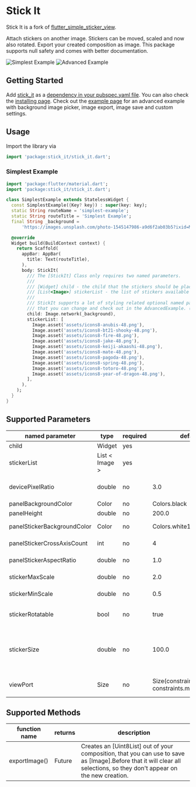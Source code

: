 # Stick It

Stick It is a fork of [flutter_simple_sticker_view](https://pub.dev/packages/flutter_simple_sticker_view). 

Attach stickers on another image. Stickers can be moved, scaled and now also rotated. Export your created composition as image.
This package supports null safety and comes with better documentation.

![Simplest Example](https://github.com/NicolasDurant/stick_it/blob/main/example/assets/Simulator%20Screen%20Recording%20-%20iPhone%2012%20Pro%20Max%20-%202021-08-30%20at%2015.36.09.gif)
![Advanced Example](https://github.com/NicolasDurant/stick_it/blob/main/example/assets/Simulator%20Screen%20Recording%20-%20iPhone%2012%20Pro%20Max%20-%202021-08-30%20at%2015.37.08.gif)

## Getting Started

Add [stick_it](https://pub.dev/packages/stick_it) as a [dependency in your pubspec.yaml file](https://flutter.io/platform-plugins/).
You can also check the [installing page](https://pub.dev/packages/stick_it/install).
Check out the [example page](https://pub.dev/packages/stick_it/example) for an advanced example with background image picker, image export, image save and custom settings.

## Usage

Import the library via
```dart
import 'package:stick_it/stick_it.dart';
```

### Simplest Example
```dart
import 'package:flutter/material.dart';
import 'package:stick_it/stick_it.dart';

class SimplestExample extends StatelessWidget {
  const SimplestExample({Key? key}) : super(key: key);
  static String routeName = 'simplest-example';
  static String routeTitle = 'Simplest Example';
  final String _background =
      'https://images.unsplash.com/photo-1545147986-a9d6f2ab03b5?ixid=MnwxMjA3fDB8MHxwaG90by1wYWdlfHx8fGVufDB8fHx8&ixlib=rb-1.2.1&auto=format&fit=crop&w=934&q=80';

  @override
  Widget build(BuildContext context) {
    return Scaffold(
      appBar: AppBar(
        title: Text(routeTitle),
      ),
      body: StickIt(
        /// The [StickIt] Class only requires two named parameters.
        ///
        /// [Widget] child - the child that the stickers should be placed upon.
        /// [List<Image>] stickerList - the list of stickers available to the user.
        ///
        /// StickIt supports a lot of styling related optional named parameters,
        /// that you can change and check out in the AdvancedExample. (tbd)
        child: Image.network(_background),
        stickerList: [
          Image.asset('assets/icons8-anubis-48.png'),
          Image.asset('assets/icons8-bt21-shooky-48.png'),
          Image.asset('assets/icons8-fire-48.png'),
          Image.asset('assets/icons8-jake-48.png'),
          Image.asset('assets/icons8-keiji-akaashi-48.png'),
          Image.asset('assets/icons8-mate-48.png'),
          Image.asset('assets/icons8-pagoda-48.png'),
          Image.asset('assets/icons8-spring-48.png'),
          Image.asset('assets/icons8-totoro-48.png'),
          Image.asset('assets/icons8-year-of-dragon-48.png'),
        ],
      ),
    );
  }
}
```

## Supported Parameters
| named parameter             | type           | required | default                                           | description                                                                                                                                                                                                                                                                                        |
|-----------------------------|----------------|----------|---------------------------------------------------|----------------------------------------------------------------------------------------------------------------------------------------------------------------------------------------------------------------------------------------------------------------------------------------------------|
| child                       | Widget         | yes      |                                                   | Content you wish to place stickers upon                                                                                                                                                                                                                                                            |
| stickerList                 | List < Image > | yes      |                                                   | List of sticker images that should be shown within the bottom panel. Those can be placed on top of your child Widget.                                                                                                                                                                              |
| devicePixelRatio            | double         | no       | 3.0                                               | The devices pixel ratio. See also: <https://stackoverflow.com/questions/8785643/what-exactly-is-device-pixel-ratio>                                                                                                                                                                                |
| panelBackgroundColor        | Color          | no       | Colors.black                                      | Background color of the bottom panel.                                                                                                                                                                                                                                                              |
| panelHeight                 | double         | no       | 200.0                                             | Height of the bottom panel.                                                                                                                                                                                                                                                                        |
| panelStickerBackgroundColor | Color          | no       | Colors.white10                                    | Background color of the container stickers are placed within.                                                                                                                                                                                                                                      |
| panelStickerCrossAxisCount  | int            | no       | 4                                                 | Defines how many stickers are placed within one row of the grid.                                                                                                                                                                                                                                   |
| panelStickerAspectRatio     | double         | no       | 1.0                                               | Ratio of the cross-axis to the main-axis extent of each child.                                                                                                                                                                                                                                     |
| stickerMaxScale             | double         | no       | 2.0                                               | Maximal scaling ratio for your stickers. E.g 2 will allow the sticker to be twice as big!                                                                                                                                                                                                          |
| stickerMinScale             | double         | no       | 0.5                                               | Minimal scaling ratio for your stickers.E.g 0.5 will allow the sticker to be half as big at minimum!                                                                                                                                                                                               |
| stickerRotatable            | bool           | no       | true                                              | Controls whether your stickers should be rotatable, while the scaling event is active.Set to false, if you don't want rotation.                                                                                                                                                                    |
| stickerSize                 | double         | no       | 100.0                                             | Size of the [Rect] the stickers are on when placed within the [Stack]. Setting this value up will only increase the [Rect] size. So, to display them bigger when placing on the [child] you will have to set something like fit: Boxfit.cover on the image you are providing in the [stickerList]. |
| viewPort                    | Size           | no       | Size(constraints.maxWidth, constraints.maxHeight) | [Size] of the viewport that is provided.You don't have to set this manually, it will take the available space per default.                                                                                                                                                                         |

## Supported Methods
| function name | returns           | description                                                                                                                                                             |
|---------------|-------------------|-------------------------------------------------------------------------------------------------------------------------------------------------------------------------|
| exportImage() | Future<Uint8List> | Creates an [Uint8List] out of your composition, that you can use to save as [Image].Before that it will clear all selections, so they don't appear on the new creation. |
